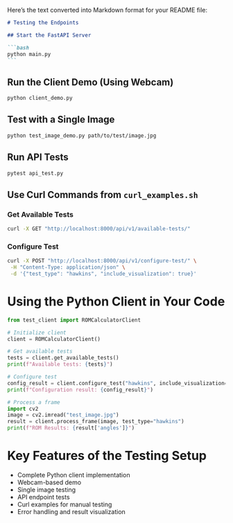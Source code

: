 Here’s the text converted into Markdown format for your README file:

````markdown
# Testing the Endpoints

## Start the FastAPI Server

```bash
python main.py
```
````

## Run the Client Demo (Using Webcam)

```bash
python client_demo.py
```

## Test with a Single Image

```bash
python test_image_demo.py path/to/test/image.jpg
```

## Run API Tests

```bash
pytest api_test.py
```

## Use Curl Commands from `curl_examples.sh`

### Get Available Tests

```bash
curl -X GET "http://localhost:8000/api/v1/available-tests/"
```

### Configure Test

```bash
curl -X POST "http://localhost:8000/api/v1/configure-test/" \
 -H "Content-Type: application/json" \
 -d '{"test_type": "hawkins", "include_visualization": true}'
```

# Using the Python Client in Your Code

```python
from test_client import ROMCalculatorClient

# Initialize client
client = ROMCalculatorClient()

# Get available tests
tests = client.get_available_tests()
print(f"Available tests: {tests}")

# Configure test
config_result = client.configure_test("hawkins", include_visualization=True)
print(f"Configuration result: {config_result}")

# Process a frame
import cv2
image = cv2.imread("test_image.jpg")
result = client.process_frame(image, test_type="hawkins")
print(f"ROM Results: {result['angles']}")
```

# Key Features of the Testing Setup

- Complete Python client implementation
- Webcam-based demo
- Single image testing
- API endpoint tests
- Curl examples for manual testing
- Error handling and result visualization
